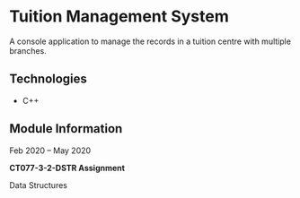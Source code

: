 # Tuition Management System
A console application to manage the records in a tuition centre with multiple branches.

## Technologies
* C++

## Module Information
Feb 2020 – May 2020

**CT077-3-2-DSTR Assignment**

Data Structures
